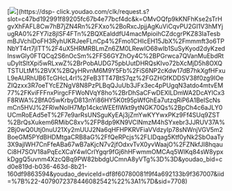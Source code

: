 [![](https://oimagec3.ydstatic.com/image?id=-4079072378446082542&product=adpublish&w=300&h=250&sc=0&rm=0)](https://dsp-
click.youdao.com/clk/request.s?slot=c47bd192991f89205fc67b4e77bcf4dc&k=OMvOQfp9kKNFhKse2sTrHgvXhFAFL8Cw7hB7jZN4Rn%2FXxo%2BoRxcJpjjAgKuViCqvPU2GI1V3hMYjugRA0%2FY7iz8jlSF4FTn%2BQXEalddfU4macMpioihCZdcgrPKZ83IaTesbmBJVchiDoFH3RyhUKRJeeFLnCp4%2Fmo1CHIcEH15JbX%2Fmmmft3o6TPNbYT4rt7jITT%2F4uX5HRMRBLmZn6ZM0LRewlO68wIb1SuSyKyod2dyKzedInswGly0FTQCq2S6nOcSm%2FFS6GYZhOy4C%2BPGrwca7QVanMuEbdRtuDyItSltXpi5wRLxwZ%2BrPobAUDG75pbUutDHRQsKIvo72bXcMjD5h8OXQTSTULtM%2BVX%2BQyHRvnM6M9Y5Fb%2FiS6NP2cKdw17dB7hkXgfHFxuL9eAURhUB6TcGHcL4rI%2FeB3TT47BtS7qz%2FGZHGfKDDSV38f0zg9IOeZIQzxx3R7oeTYcEZNgV8N8PzPLBqQJuUb3JFx3ec4pPUgqN3atdo4mtvEM77%2FKviFFFnxPirgcFFWoNVqY8ho%2BrDhSaCFwDEXlLDmWA2DcAYlCx3F8RWA%2BfA05wKrbyD813nYi86HY5K0t95pWfGhEa7utzqRiP6A1BeIScNsmCn5HVJ%2FRlwNoIH7Mp14ckcWEEfIWkt9ytNGK70Qs%2BpCh4c6aJLY0UCmRoEAd5eT%2F7e9arRsUNSguKyEAj3jZmYwKYYwxPKz9Ff4SUq9ZST%2BrQsXukem6RMibC8xv%2FP8dp9KN9VClNmzM4hSYxebr3JJRUV37A%2Bj0wQ0Utj0nuU21Xy2mUUJ2Na6qHFHPKRVFiaVVdzyIp78sNWnjVGV5m2BoeGM5PYdBHDMtgaCRB8aG%2FfQeRPcjs%2FLIDqag5Ktf0yNk2SbOaaTy3X9ajlWH7CnFfeABa67wB7aKjcN7v2jfOdxvTvX0yvWaajO%2FZNkfJI8hqauCi8H7SOV18aPqEcXCaY4wICrlYgqr9fGj6hHFwmmOMCAq5WIKq84sW8ypxkDggQ5uvnm4XzcQBq9PW82bbdgUCmnA8yVTg%3D%3D&youdao_bid=cd0e819d-b036-463d-8b21-160df9863594&youdao_deviceId=df8f60780081f9f4a692133b9f367007&iid=%7B%22-4079072378446082542%22%3A1%7D&sid=7708)

